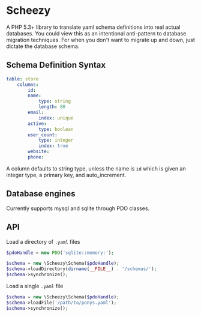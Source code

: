 Scheezy
=======

A PHP 5.3+ library to translate yaml schema definitions into real actual databases.
You could view this as an intentional anti-pattern to database migration techniques.
For when you don't want to migrate up and down, just dictate the database schema.

## Schema Definition Syntax

```yaml
table: store
    columns:
        id:
        name:
            type: string
            length: 80
        email:
            index: unique
        active:
            type: boolean
        user_count:
            type: integer
            index: true
        website:
        phone:
```

A column defaults to string type, unless the name is `id` which is given an integer type, a primary key, and auto_increment.

## Database engines

Currently supports mysql and sqlite through PDO classes.

## API

Load a directory of `.yaml` files

```php
$pdoHandle = new PDO('sqlite::memory:');

$schema = new \Scheezy\Schema($pdoHandle);
$schema->loadDirectory(dirname(__FILE__) . '/schemas/');
$schema->synchronize();
```

Load a single `.yaml` file

```php
$schema = new \Scheezy\Schema($pdoHandle);
$schema->loadFile('/path/to/ponys.yaml');
$schema->synchronize();
```
